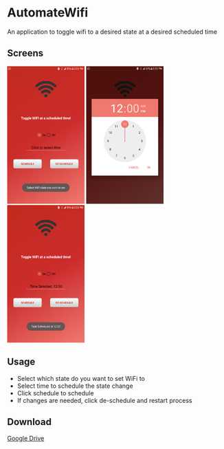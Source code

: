 # AutomateWifi
An application to toggle wifi to a desired state at a desired scheduled time

## Screens

<img src="https://raw.githubusercontent.com/zeyadkhaled/AutomateWifi/master/app/src/main/res/screens/start.png" alt="Start Screen" width="180" height="320">
<img src="https://raw.githubusercontent.com/zeyadkhaled/AutomateWifi/master/app/src/main/res/screens/selecttime.png" alt="Time" width="180" height="320">
<img src="https://raw.githubusercontent.com/zeyadkhaled/AutomateWifi/master/app/src/main/res/screens/time%20selected.png" alt="Time Selected" width="180" height="320">

## Usage
- Select which state do you want to set WiFi to
- Select time to schedule the state change
- Click schedule to schedule
- If changes are needed, click de-schedule and restart process

## Download
[Google Drive](https://drive.google.com/file/d/1LmNl7TiyavVbySFEP-KmZgsXjJKw1Fje/view?usp=sharing)


